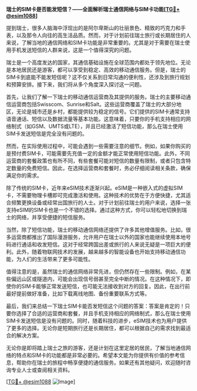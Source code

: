 **瑞士的SIM卡是否能发短信？——全面解析瑞士通信网络与SIM卡功能[[TG💪+ @esim1088](https://t.me/s/esim1088)]**

提到瑞士，很多人脑海中浮现出的是阿尔卑斯山的壮丽景色、精致的巧克力和手表，以及那令人向往的高生活品质。然而，对于计划前往瑞士旅行或长期居住的人来说，了解当地的通信网络和SIM卡功能是非常重要的。尤其是对于需要在瑞士使用手机发送短信的人群来说，这是一个值得深究的问题。

瑞士是一个高度发达的国家，其通信基础设施在全球范围内都处于领先地位。无论是本地居民还是游客，都可以享受到稳定、高效的移动通信服务。但是，瑞士的SIM卡到底能不能发短信呢？这不仅关系到日常沟通的便利性，还涉及到旅行规划和预算安排。接下来，我们将从多个角度深入探讨这一问题。

首先，让我们了解一下瑞士的移动通信运营商及其提供的服务。瑞士的主要移动通信运营商包括Swisscom、Sunrise和Salt。这些运营商覆盖了瑞士的大部分地区，无论是城市还是乡村，都能提供较为稳定的信号。它们提供的SIM卡通常支持语音通话、短信以及数据流量等基本功能。这意味着，只要你的手机支持相应的网络制式（如GSM、UMTS或LTE），并且已经激活了短信功能，那么在瑞士使用SIM卡发送短信是完全没有问题的。

然而，在实际使用过程中，可能会遇到一些需要注意的细节。例如，如果你购买的是预付费SIM卡，可能需要先充值一定的金额才能正常使用短信功能。此外，不同运营商的套餐政策也有所不同，有些套餐可能对短信的数量有限制，或者只包含特定数量的免费短信。因此，在选择运营商和套餐时，务必仔细阅读相关条款，确保满足你的需求。

除了传统的SIM卡，近年来eSIM技术逐渐兴起。eSIM是一种嵌入式的虚拟SIM卡，不需要物理卡槽即可完成激活和使用。这种技术的优势在于方便快捷，尤其适合频繁更换设备或经常出国旅行的人士。对于计划前往瑞士的用户来说，选择一张支持eSIM的SIM卡也是一个不错的选择。通过这种方式，你可以轻松地切换到瑞士的网络，并享受便捷的短信服务。

当然，除了短信功能，瑞士的移动通信网络还提供了许多其他增值服务。比如，很多运营商都推出了国际漫游服务，允许用户在瑞士以外的国家也能继续使用本地号码进行通话和收发短信。这对于经常跨国出差或旅行的人来说无疑是一项巨大的便利。此外，随着物联网技术的发展，越来越多的智能设备也开始支持移动通信功能，为人们的生活带来了更多可能性。

值得注意的是，虽然瑞士的通信网络非常先进，但仍然存在一些限制。例如，在某些偏远山区或隧道内，可能会出现信号弱甚至完全中断的情况。在这种情况下，即使你的SIM卡能够正常发送短信，也可能无法接收到对方的回复。因此，在出行前最好提前做好准备，比如下载离线地图、备份重要联系方式等。

最后，我们来总结一下瑞士SIM卡能否发短信这个问题的答案：答案是肯定的！只要你选择了合适的运营商和套餐，并且手机支持相应的网络制式，那么在瑞士使用SIM卡发送短信是没有问题的。同时，随着科技的进步，eSIM技术也为用户提供了更多的选择。无论你是短期旅行还是长期居住，都可以根据自己的需求找到最适合的解决方案。

无论你是即将踏上瑞士之旅的游客，还是计划在这里定居的居民，了解当地通信网络的特点和SIM卡的功能都是非常必要的。希望本文能为你提供有价值的参考信息，帮助你在瑞士的旅程中畅享便捷的通信服务。如果还有其他疑问，欢迎随时咨询专业人士或查阅相关资料。

[[TG💪+ @esim1088](https://t.me/s/esim1088) ![Image](https://i.postimg.cc/4NQfJmqS/Snipaste-2025-05-13-00-14-12.png)]
